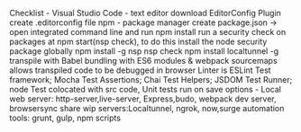 Checklist -
Visual Studio Code - text editor
download EditorConfig Plugin
create .editorconfig file
npm - package manager
create package.json -> open integrated command line and run npm install
run a security check on packages at npm start(nsp check), to do this install the node security package globally
npm install -g nsp
nsp check
npm install localtunnel -g
transpile with Babel
bundling with ES6 modules & webpack
sourcemaps allows transpiled code to be debugged in browser
Linter is ESLint
Test framework; Mocha
Test Assertions; Chai
Test Helpers; JSDOM
Test Runner; node
Test colocated with src code, Unit tests run on save
options -
Local web server: http-server,live-server, Express,budo, webpack dev server, 
browsersync
share wip servers:Localtunnel, ngrok, now,surge
automation tools: grunt, gulp, npm scripts
 

